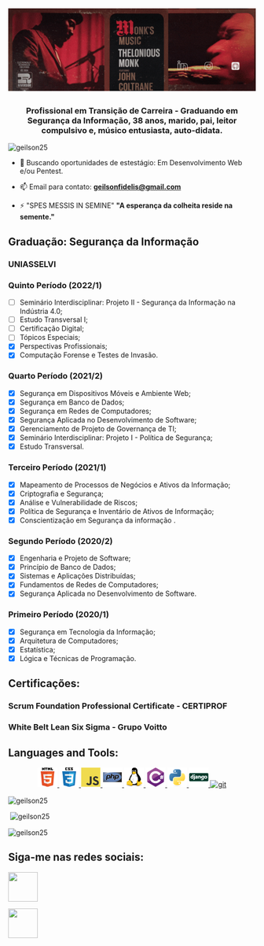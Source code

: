 <h1 align="center">
 <img src="gf.gif" />
</h1>

<h3 align="center">Profissional em Transição de Carreira - Graduando em Segurança da Informação, 38 anos, marido, pai, leitor compulsivo e, músico entusiasta, auto-didata.</h3>

<p align="left"> <img src="https://komarev.com/ghpvc/?username=geilson25&label=Profile%20views&color=0e75b6&style=flat" alt="geilson25" /> </p>

- 💬 Buscando oportunidades de estestágio: Em Desenvolvimento Web e/ou Pentest.

- 📫 Email para contato: **geilsonfidelis@gmail.com**

- ⚡ "SPES MESSIS IN SEMINE" **"A esperança da colheita reside na semente."**


<h2 align="left"> Graduação: Segurança da Informação</h2>
<h3 align="left">UNIASSELVI</h3>


### Quinto Período (2022/1)
- [ ] Seminário Interdisciplinar: Projeto II - Segurança da Informação na Indústria 4.0;
- [ ] Estudo Transversal I;
- [ ] Certificação Digital; 
- [ ] Tópicos Especiais;
- [x] Perspectivas Profissionais;
- [x] Computação Forense e Testes de Invasão.

### Quarto Período (2021/2)
- [x] Segurança em Dispositivos Móveis e Ambiente Web;
- [x] Segurança em Banco de Dados;
- [x] Segurança em Redes de Computadores;
- [x] Segurança Aplicada no Desenvolvimento de Software; 
- [x] Gerenciamento de Projeto de Governança de TI;
- [x] Seminário Interdisciplinar: Projeto I - Política de Segurança;
- [x] Estudo Transversal.

### Terceiro Período (2021/1)
- [x] Mapeamento de Processos de Negócios e Ativos da Informação;
- [x] Criptografia e Segurança;
- [x] Análise e Vulnerabilidade de Riscos;
- [x] Política de Segurança e Inventário de Ativos de Informação; 
- [x] Conscientização em Segurança da informação .

### Segundo Período (2020/2)
- [x] Engenharia e Projeto de Software;
- [x] Princípio de Banco de Dados;
- [x] Sistemas e Aplicações Distribuídas;
- [x] Fundamentos de Redes de Computadores; 
- [x] Segurança Aplicada no Desenvolvimento de Software.

### Primeiro Período (2020/1)
- [x] Segurança em Tecnologia da Informação;
- [x] Arquitetura de Computadores;
- [x] Estatística; 
- [x] Lógica e Técnicas de Programação.

<h2 align="left"> Certificações:</h2>
<h3 align="left">Scrum Foundation Professional Certificate - CERTIPROF</h3>
<h3 align="left">White Belt Lean Six Sigma - Grupo Voitto</h3>
 

<h2 align="left">Languages and Tools:</h2>
 <p align="center">
  <a href="https://www.w3.org/html/" target="_blank"> <img src="https://raw.githubusercontent.com/devicons/devicon/master/icons/html5/html5-original-wordmark.svg" alt="html5" width="40" height="40"/> </a>
  <a href="https://www.w3schools.com/css/" target="_blank"> <img src="https://raw.githubusercontent.com/devicons/devicon/master/icons/css3/css3-original-wordmark.svg" alt="css3" width="40" height="40"/> </a>
  <a href="https://developer.mozilla.org/en-US/docs/Web/JavaScript" target="_blank"> <img src="https://raw.githubusercontent.com/devicons/devicon/master/icons/javascript/javascript-original.svg" alt="javascript" width="40" height="40"/> </a>
  <a href="https://www.php.net" target="_blank"> <img src="https://raw.githubusercontent.com/devicons/devicon/master/icons/php/php-original.svg" alt="php" width="40" height="40"/> </a>
  <a href="https://www.linux.org/" target="_blank"> <img src="https://raw.githubusercontent.com/devicons/devicon/master/icons/linux/linux-original.svg" alt="linux" width="40" height="40"/> </a> 
  <a href="https://www.w3schools.com/cs/" target="_blank"> <img src="https://raw.githubusercontent.com/devicons/devicon/master/icons/csharp/csharp-original.svg" alt="csharp" width="40" height="40"/> </a>
  <a href="https://www.python.org" target="_blank"> <img src="https://raw.githubusercontent.com/devicons/devicon/master/icons/python/python-original.svg" alt="python" width="40" height="40"/> </a>
  <a href="https://www.djangoproject.com/" target="_blank"> <img src="https://raw.githubusercontent.com/devicons/devicon/master/icons/django/django-original.svg" alt="django" width="40" height="40"/> </a> 
  <a href="https://git-scm.com/" target="_blank"> <img src="https://www.vectorlogo.zone/logos/git-scm/git-scm-icon.svg" alt="git" width="40" height="40"/> </a> 
 </p>


<p><img align="center" src="https://github-readme-stats.vercel.app/api/top-langs?username=geilson25&show_icons=true&locale=en&layout=compact" alt="geilson25" /></p>

<p>&nbsp;<img align="center" src="https://github-readme-stats.vercel.app/api?username=geilson25&show_icons=true&locale=en" alt="geilson25" /></p>

<p><img align="center" src="https://github-readme-streak-stats.herokuapp.com/?user=geilson25&" alt="geilson25" /></p>


<h2 align="left">Siga-me nas redes sociais:</h2>
<p align="left">
<a href="https://linkedin.com/in/www.linkedin.com/in/geilsonfidelis/" target="_blank"><img align="center" src="https://www.google.com/url?sa=i&url=https%3A%2F%2Fwww.gratispng.com%2Fpng-p6124a%2F&psig=AOvVaw27Ia6RkAfLlZaDlc9XDZW5&ust=1651940707809000&source=images&cd=vfe&ved=0CAwQjRxqFwoTCNC4lYily_cCFQAAAAAdAAAAABAl" height="60" width="60" /></a>
 
<a href="https://www.instagram.com/geilsonfidelis/" target="_blank"><img align="center" src="https://www.instagram.com/static/images/ico/apple-touch-icon-76x76-precomposed.png/666282be8229.png" height="60" width="60" /></a>
</p>
